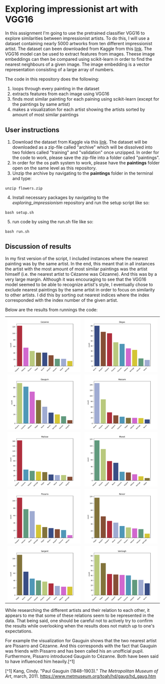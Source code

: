 # Exploring impressionist art with VGG16

In this assignment I'm going to use the pretrained classifier VGG16 to explore similarities between impressionist artists. To do this, I will use a dataset containing nearly 5000 artworks from ten different impressionist artist. The dataset can been downloaded from Kaggle from this [link](https://www.kaggle.com/datasets/delayedkarma/impressionist-classifier-data).
The VGG16 model can be used to extract features from images. Theese image embeddings can then be compared using scikit-learn in order to find the nearest neighbours of a given image. The image embedding is a vector representation consisting of a large array of numbers. 

The code in this repository does the following: 
1. loops through every painting in the dataset
2. extracts features from each image using VGG16
3. finds most similar painting for each paining using scikit-learn (except for the paintings by same artist)
4. makes a visualization for each artist showing the artists sorted by amount of most similar paintings

## User instructions

1. Download the dataset from Kaggle via this [link](https://www.kaggle.com/datasets/delayedkarma/impressionist-classifier-data). The dataset will be downloaded as a zip-file called "archive" which will be dissolved into two folders called "training" and "validation" once unzipped. In order for the code to work, please save the zip-file into a folder called "paintings". 
2. In order for the os path system to work, please have the **paintings** folder open on the same level as this repository. 
3. Unzip the archive by navigating to the **paintings** folder in the terminal and type:

`unzip flowers.zip`

4. Install necessary packages by navigating to the *exploring_impressionism* repository and run the setup script like so:

`bash setup.sh`

5. run code by using the run.sh file like so:

`bash run.sh`

## Discussion of results

In my first version of the script, I included instances where the nearest painting was by the same artist. In the end, this meant that in all instances the artist with the most amount of most similar paintings was the artist himself (i.e. the nearest artist to Cézanne was Cézanne). And this was by a very large margin. Although it was encouraging to see that the VGG16 model seemed to be able to recognize artist's style, I eventually chose to exclude nearest paintings by the same artist in order to focus on similarity to other artists. I did this by sorting out nearest indices where the index corresponded with the index number of the given artist.

Below are the results from runnings the code:

| | |
| --- | --- |
| ![](/out/Cezanne.png) | ![](/out/Degas.png) |
| ![](/out/Gauguin.png) | ![](/out/Hassam.png) |
| ![](/out/Matisse.png) | ![](/out/Monet.png) |
| ![](/out/Pissarro.png) | ![](/out/Renoir.png) |
| ![](/out/Sargent.png) |![](/out/VanGogh.png) |

While researching the different artists and their relation to each other, it appears to me that some of these relations seem to be represented in the data. That being said, one should be careful not to actively try to confirm the results while overlooking when the results does not match up to one's expectations.

For example the visualization for Gauguin shows that the two nearest artist are Pissarro and Cézanne. And this corresponds with the fact that Gauguin was friends with Pissarro and has been called his an unofficial pupil. Furthermore, Pissarro introduced Gauguin to Cézanne. Both have been said to have influenced him heavily.[^1]  

[^1] Kang, Cindy. "Paul Gauguin (1848–1903)." *The Metropolitan Museum of Art*, march, 2011. https://www.metmuseum.org/toah/hd/gaug/hd_gaug.htm




